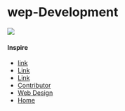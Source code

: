 # wep-Development
<!DOCTYPE html>
<html>
<head>
	<meta charset="utf-8">
	<meta name="viewport" content="width=device-width, initial-scale=1.0">
	<meta http-equiv="X-UA-Compatible" content="ie=edge" />
	<link href="https://fonts.googleapis.com/css?family=Indie+Flower&display=swap" rel="stylesheet"> 
	<link rel="stylesheet" type="text/css" href="./index.css">
	<title>Inspire</title>
</head>
<body>
	<nav class="navigation">
		<div class="logo">
			<img src="img/mylogo.png">
			<h4>Inspire</h4>
		</div>
		<ul class="nav-links">
			<li><a href="#">link</a></li>
			<li><a href="#">Link</a></li>
			<li><a href="#">Link</a></li>
			<li><a href="autor.html">Contributor</a></li>
			<li><a href="design.html">Web Design</a></li>
			<li><a href="index.html">Home</a></li>
		</ul>
		<div class="burger">
			<div class="line1"></div>
			<div class="line2"></div>
			<div class="line3"></div>
		</div>
	</nav>
<script src="app.js" type="text/javascript"></script>
</body>
</html>
